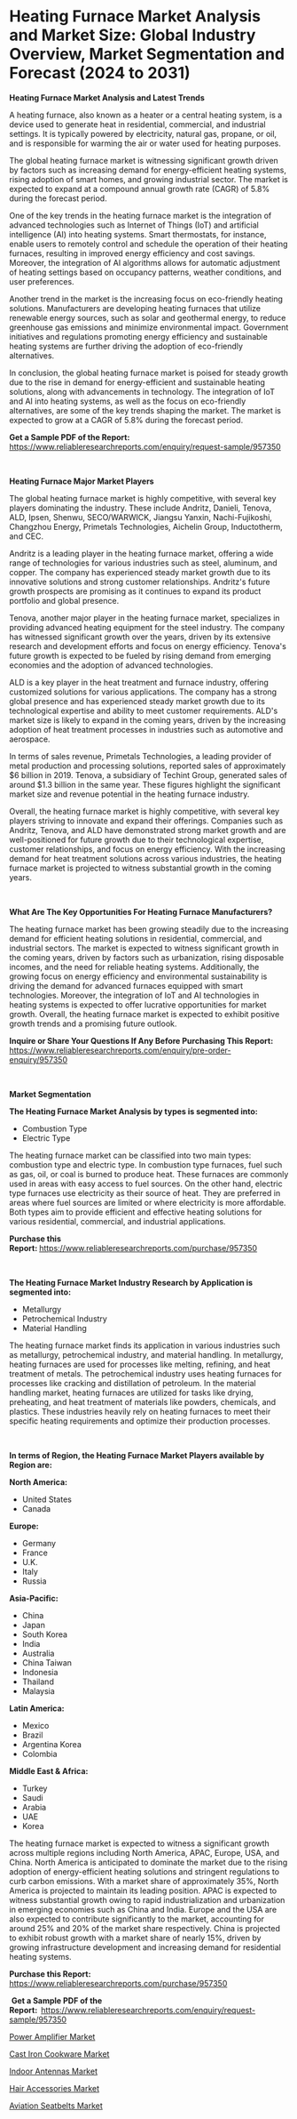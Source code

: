 <p><h1>Heating Furnace Market Analysis and Market Size: Global Industry Overview, Market Segmentation and Forecast (2024 to 2031)</h1></p><p><strong>Heating Furnace Market Analysis and Latest Trends</strong></p>
<p><p>A heating furnace, also known as a heater or a central heating system, is a device used to generate heat in residential, commercial, and industrial settings. It is typically powered by electricity, natural gas, propane, or oil, and is responsible for warming the air or water used for heating purposes.</p><p>The global heating furnace market is witnessing significant growth driven by factors such as increasing demand for energy-efficient heating systems, rising adoption of smart homes, and growing industrial sector. The market is expected to expand at a compound annual growth rate (CAGR) of 5.8% during the forecast period.</p><p>One of the key trends in the heating furnace market is the integration of advanced technologies such as Internet of Things (IoT) and artificial intelligence (AI) into heating systems. Smart thermostats, for instance, enable users to remotely control and schedule the operation of their heating furnaces, resulting in improved energy efficiency and cost savings. Moreover, the integration of AI algorithms allows for automatic adjustment of heating settings based on occupancy patterns, weather conditions, and user preferences.</p><p>Another trend in the market is the increasing focus on eco-friendly heating solutions. Manufacturers are developing heating furnaces that utilize renewable energy sources, such as solar and geothermal energy, to reduce greenhouse gas emissions and minimize environmental impact. Government initiatives and regulations promoting energy efficiency and sustainable heating systems are further driving the adoption of eco-friendly alternatives.</p><p>In conclusion, the global heating furnace market is poised for steady growth due to the rise in demand for energy-efficient and sustainable heating solutions, along with advancements in technology. The integration of IoT and AI into heating systems, as well as the focus on eco-friendly alternatives, are some of the key trends shaping the market. The market is expected to grow at a CAGR of 5.8% during the forecast period.</p></p>
<p><strong>Get a Sample PDF of the Report:&nbsp;</strong> <a href="https://www.reliableresearchreports.com/enquiry/request-sample/957350">https://www.reliableresearchreports.com/enquiry/request-sample/957350</a></p>
<p>&nbsp;</p>
<p><strong>Heating Furnace Major Market Players</strong></p>
<p><p>The global heating furnace market is highly competitive, with several key players dominating the industry. These include Andritz, Danieli, Tenova, ALD, Ipsen, Shenwu, SECO/WARWICK, Jiangsu Yanxin, Nachi-Fujikoshi, Changzhou Energy, Primetals Technologies, Aichelin Group, Inductotherm, and CEC.</p><p>Andritz is a leading player in the heating furnace market, offering a wide range of technologies for various industries such as steel, aluminum, and copper. The company has experienced steady market growth due to its innovative solutions and strong customer relationships. Andritz's future growth prospects are promising as it continues to expand its product portfolio and global presence.</p><p>Tenova, another major player in the heating furnace market, specializes in providing advanced heating equipment for the steel industry. The company has witnessed significant growth over the years, driven by its extensive research and development efforts and focus on energy efficiency. Tenova's future growth is expected to be fueled by rising demand from emerging economies and the adoption of advanced technologies.</p><p>ALD is a key player in the heat treatment and furnace industry, offering customized solutions for various applications. The company has a strong global presence and has experienced steady market growth due to its technological expertise and ability to meet customer requirements. ALD's market size is likely to expand in the coming years, driven by the increasing adoption of heat treatment processes in industries such as automotive and aerospace.</p><p>In terms of sales revenue, Primetals Technologies, a leading provider of metal production and processing solutions, reported sales of approximately $6 billion in 2019. Tenova, a subsidiary of Techint Group, generated sales of around $1.3 billion in the same year. These figures highlight the significant market size and revenue potential in the heating furnace industry.</p><p>Overall, the heating furnace market is highly competitive, with several key players striving to innovate and expand their offerings. Companies such as Andritz, Tenova, and ALD have demonstrated strong market growth and are well-positioned for future growth due to their technological expertise, customer relationships, and focus on energy efficiency. With the increasing demand for heat treatment solutions across various industries, the heating furnace market is projected to witness substantial growth in the coming years.</p></p>
<p>&nbsp;</p>
<p><strong>What Are The Key Opportunities For Heating Furnace Manufacturers?</strong></p>
<p><p>The heating furnace market has been growing steadily due to the increasing demand for efficient heating solutions in residential, commercial, and industrial sectors. The market is expected to witness significant growth in the coming years, driven by factors such as urbanization, rising disposable incomes, and the need for reliable heating systems. Additionally, the growing focus on energy efficiency and environmental sustainability is driving the demand for advanced furnaces equipped with smart technologies. Moreover, the integration of IoT and AI technologies in heating systems is expected to offer lucrative opportunities for market growth. Overall, the heating furnace market is expected to exhibit positive growth trends and a promising future outlook.</p></p>
<p><strong>Inquire or Share Your Questions If Any Before Purchasing This Report:</strong> <a href="https://www.reliableresearchreports.com/enquiry/pre-order-enquiry/957350">https://www.reliableresearchreports.com/enquiry/pre-order-enquiry/957350</a></p>
<p>&nbsp;</p>
<p><strong>Market Segmentation</strong></p>
<p><strong>The Heating Furnace Market Analysis by types is segmented into:</strong></p>
<p><ul><li>Combustion Type</li><li>Electric Type</li></ul></p>
<p><p>The heating furnace market can be classified into two main types: combustion type and electric type. In combustion type furnaces, fuel such as gas, oil, or coal is burned to produce heat. These furnaces are commonly used in areas with easy access to fuel sources. On the other hand, electric type furnaces use electricity as their source of heat. They are preferred in areas where fuel sources are limited or where electricity is more affordable. Both types aim to provide efficient and effective heating solutions for various residential, commercial, and industrial applications.</p></p>
<p><strong>Purchase this Report:&nbsp;</strong><a href="https://www.reliableresearchreports.com/purchase/957350">https://www.reliableresearchreports.com/purchase/957350</a></p>
<p>&nbsp;</p>
<p><strong>The Heating Furnace Market Industry Research by Application is segmented into:</strong></p>
<p><ul><li>Metallurgy</li><li>Petrochemical Industry</li><li>Material Handling</li></ul></p>
<p><p>The heating furnace market finds its application in various industries such as metallurgy, petrochemical industry, and material handling. In metallurgy, heating furnaces are used for processes like melting, refining, and heat treatment of metals. The petrochemical industry uses heating furnaces for processes like cracking and distillation of petroleum. In the material handling market, heating furnaces are utilized for tasks like drying, preheating, and heat treatment of materials like powders, chemicals, and plastics. These industries heavily rely on heating furnaces to meet their specific heating requirements and optimize their production processes.</p></p>
<p>&nbsp;</p>
<p><strong>In terms of Region, the Heating Furnace Market Players available by Region are:</strong></p>
<p>
    <p> <strong> North America: </strong>
        <ul>
            <li>United States</li>
            <li>Canada</li>
        </ul>
        </p> 
    <p> <strong> Europe: </strong>
        <ul>
            <li>Germany</li>
            <li>France</li>
            <li>U.K.</li>
            <li>Italy</li>
            <li>Russia</li>
        </ul>
        </p> 
    <p> <strong> Asia-Pacific: </strong>
        <ul>
            <li>China</li>
            <li>Japan</li>
            <li>South Korea</li>
            <li>India</li>
            <li>Australia</li>
            <li>China Taiwan</li>
            <li>Indonesia</li>
            <li>Thailand</li>
            <li>Malaysia</li>
        </ul>
        </p> 
    <p> <strong> Latin America: </strong>
        <ul>
            <li>Mexico</li>
            <li>Brazil</li>
            <li>Argentina Korea</li>
            <li>Colombia</li>
        </ul>
        </p> 
    <p> <strong> Middle East & Africa: </strong>
        <ul>
            <li>Turkey</li>
            <li>Saudi</li>
            <li>Arabia</li>
            <li>UAE</li>
            <li>Korea</li>
        </ul>
    </p>
    </p>
<p><p>The heating furnace market is expected to witness a significant growth across multiple regions including North America, APAC, Europe, USA, and China. North America is anticipated to dominate the market due to the rising adoption of energy-efficient heating solutions and stringent regulations to curb carbon emissions. With a market share of approximately 35%, North America is projected to maintain its leading position. APAC is expected to witness substantial growth owing to rapid industrialization and urbanization in emerging economies such as China and India. Europe and the USA are also expected to contribute significantly to the market, accounting for around 25% and 20% of the market share respectively. China is projected to exhibit robust growth with a market share of nearly 15%, driven by growing infrastructure development and increasing demand for residential heating systems.</p></p>
<p><strong>Purchase this Report: </strong><a href="https://www.reliableresearchreports.com/purchase/957350">https://www.reliableresearchreports.com/purchase/957350</a></p>
<p>&nbsp;<strong>Get a Sample PDF of the Report:&nbsp;&nbsp;</strong><a href="https://www.reliableresearchreports.com/enquiry/request-sample/957350">https://www.reliableresearchreports.com/enquiry/request-sample/957350</a></p>
<p><strong></strong></p>
<p><p><a href="https://medium.com/@paulbryant18/power-amplifier-market-size-reveals-the-best-marketing-channels-in-global-industry-1efba68dc879">Power Amplifier Market</a></p><p><a href="https://medium.com/@alesiabrahimi58/cast-iron-cookware-market-furnishes-information-on-market-share-market-trends-and-market-growth-a7ceee3626f8">Cast Iron Cookware Market</a></p><p><a href="https://medium.com/@paulbryant18/indoor-antennas-market-furnishes-information-on-market-share-market-trends-and-market-growth-2061bb06fbb6">Indoor Antennas Market</a></p><p><a href="https://medium.com/@alesiabrahimi58/hair-accessories-market-trends-and-market-analysis-forecasted-for-period-2024-2031-9a2aa4edbe66">Hair Accessories Market</a></p><p><a href="https://medium.com/@alesiabrahimi58/aviation-seatbelts-market-analysis-and-sze-forecasted-for-period-from-2024-to-2031-89f47107b778">Aviation Seatbelts Market</a></p></p>